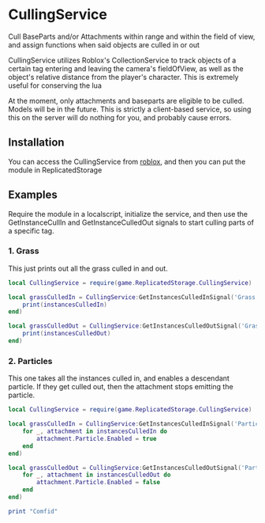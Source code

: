 # CullingService
Cull BaseParts and/or Attachments within range and within the field of view, and assign functions when said objects are culled in or out

CullingService utilizes Roblox's CollectionService to track objects of a certain tag entering and leaving the camera's fieldOfView, as well as the object's relative distance from the player's character. This is extremely useful for conserving the lua

At the moment, only attachments and baseparts are eligible to be culled. Models will be in the future.
This is strictly a client-based service, so using this on the server will do nothing for you, and probably cause errors.

## Installation
You can access the CullingService from [roblox](https://www.roblox.com/library/12498403225/CullingService-Module), and then you can put the module in ReplicatedStorage

## Examples
Require the module in a localscript, initialize the service, and then use the GetInstanceCullIn and GetInstanceCulledOut signals to start culling parts of a specific tag.

### 1. Grass

This just prints out all the grass culled in and out.

```lua
local CullingService = require(game.ReplicatedStorage.CullingService)

local grassCulledIn = CullingService:GetInstancesCulledInSignal('Grass'):Connect(function(instancesCulledIn)
    print(instancesCulledIn)
end)

local grassCulledOut = CullingService:GetInstancesCulledOutSignal('Grass'):Connect(function(instancesCulledOut)
    print(instancesCulledOut)
end)

```
### 2. Particles

This one takes all the instances culled in, and enables a descendant particle. If they get culled out, then the attachment stops emitting the particle.

```lua
local CullingService = require(game.ReplicatedStorage.CullingService)

local grassCulledIn = CullingService:GetInstancesCulledInSignal('Particle'):Connect(function(instancesCulledIn)
    for _, attachment in instancesCulledIn do
        attachment.Particle.Enabled = true
    end
end)

local grassCulledOut = CullingService:GetInstancesCulledOutSignal('Particle'):Connect(function(instancesCulledOut)
    for _, attachment in instancesCulledOut do
        attachment.Particle.Enabled = false
    end
end)

print "Comfid"
```